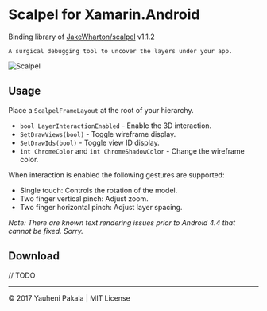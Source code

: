 # Scalpel for Xamarin.Android

Binding library of [JakeWharton/scalpel](https://github.com/JakeWharton/scalpel) v1.1.2

	A surgical debugging tool to uncover the layers under your app.

![Scalpel](https://github.com/JakeWharton/scalpel/blob/master/images/sample.gif)

Usage
-----

Place a `ScalpelFrameLayout` at the root of your hierarchy.

 * `bool LayerInteractionEnabled` - Enable the 3D interaction.
 * `SetDrawViews(bool)` - Toggle wireframe display.
 * `SetDrawIds(bool)` - Toggle view ID display.
 * `int ChromeColor` and `int ChromeShadowColor` - Change the wireframe color.

When interaction is enabled the following gestures are supported:

 * Single touch: Controls the rotation of the model.
 * Two finger vertical pinch: Adjust zoom.
 * Two finger horizontal pinch: Adjust layer spacing.

*Note: There are known text rendering issues prior to Android 4.4 that cannot be fixed. Sorry.*

Download
--------

// TODO


---
&copy; 2017 Yauheni Pakala | MIT License
